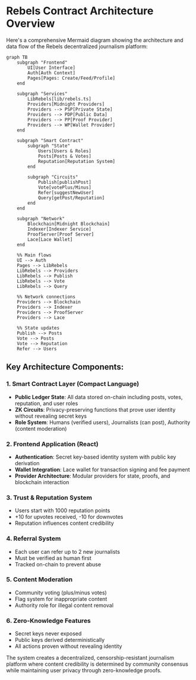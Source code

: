 # Rebels Contract Architecture Overview

Here's a comprehensive Mermaid diagram showing the architecture and data flow of the Rebels decentralized journalism platform:

```mermaid
graph TB
    subgraph "Frontend"
        UI[User Interface]
        Auth[Auth Context]
        Pages[Pages: Create/Feed/Profile]
    end

    subgraph "Services"
        LibRebels[lib/rebels.ts]
        Providers[Midnight Providers]
        Providers --> PSP[Private State]
        Providers --> PDP[Public Data]
        Providers --> PP[Proof Provider]
        Providers --> WP[Wallet Provider]
    end

    subgraph "Smart Contract"
        subgraph "State"
            Users[Users & Roles]
            Posts[Posts & Votes]
            Reputation[Reputation System]
        end

        subgraph "Circuits"
            Publish[publishPost]
            Vote[votePlus/Minus]
            Refer[suggestNewUser]
            Query[getPost/Reputation]
        end
    end

    subgraph "Network"
        Blockchain[Midnight Blockchain]
        Indexer[Indexer Service]
        ProofServer[Proof Server]
        Lace[Lace Wallet]
    end

    %% Main flows
    UI --> Auth
    Pages --> LibRebels
    LibRebels --> Providers
    LibRebels --> Publish
    LibRebels --> Vote
    LibRebels --> Query
    
    %% Network connections
    Providers --> Blockchain
    Providers --> Indexer
    Providers --> ProofServer
    Providers --> Lace
    
    %% State updates
    Publish --> Posts
    Vote --> Posts
    Vote --> Reputation
    Refer --> Users
```

## Key Architecture Components:

### 1. **Smart Contract Layer (Compact Language)**
- **Public Ledger State**: All data stored on-chain including posts, votes, reputation, and user roles
- **ZK Circuits**: Privacy-preserving functions that prove user identity without revealing secret keys
- **Role System**: Humans (verified users), Journalists (can post), Authority (content moderation)

### 2. **Frontend Application (React)**
- **Authentication**: Secret key-based identity system with public key derivation
- **Wallet Integration**: Lace wallet for transaction signing and fee payment
- **Provider Architecture**: Modular providers for state, proofs, and blockchain interaction

### 3. **Trust & Reputation System**
- Users start with 1000 reputation points
- +10 for upvotes received, -10 for downvotes
- Reputation influences content credibility

### 4. **Referral System**
- Each user can refer up to 2 new journalists
- Must be verified as human first
- Tracked on-chain to prevent abuse

### 5. **Content Moderation**
- Community voting (plus/minus votes)
- Flag system for inappropriate content
- Authority role for illegal content removal

### 6. **Zero-Knowledge Features**
- Secret keys never exposed
- Public keys derived deterministically
- All actions proven without revealing identity

The system creates a decentralized, censorship-resistant journalism platform where content credibility is determined by community consensus while maintaining user privacy through zero-knowledge proofs.